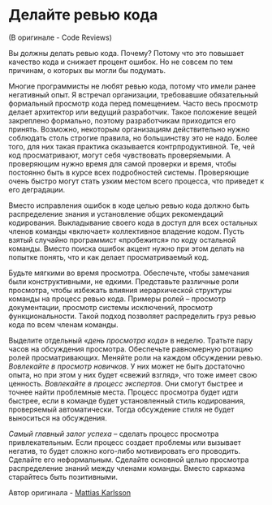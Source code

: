 # Делайте ревью кода
(В оригинале - Code Reviews)

Вы должны делать ревью кода. Почему? Потому что это повышает качество кода и снижает процент ошибок. Но не совсем по тем причинам, о которых вы могли бы подумать.

Многие программисты не любят ревью кода, потому что имели ранее негативный опыт. Я встречал организации, требовавшие обязательный формальный просмотр кода перед помещением. Часто весь просмотр делает архитектор или ведущий разработчик. Такое положение вещей закреплено формально, поэтому разработчикам приходится его принять. Возможно, некоторым организациям действительно нужно соблюдать столь строгие правила, но большинству это не надо. Более того, для них такая практика оказывается контрпродуктивной. Те, чей код просматривают, могут себя чувствовать проверяемыми. А проверяющим нужно время для самой проверки и время, чтобы постоянно быть в курсе всех подробностей системы. Проверяющие очень быстро могут стать узким местом всего процесса, что приведет к его деградации.

Вместо исправления ошибок в коде целью ревью кода должно быть распределение знания и установление общих рекомендаций кодирования. Выкладывание своего кода в доступ для всех остальных членов команды «включает» коллективное владение кодом. Пусть взятый случайно программист «пробежится» по коду остальной команды. Вместо поиска ошибок акцент нужно при этом делать на попытке понять, что и как делает просматриваемый код.

Будьте мягкими во время просмотра. Обеспечьте, чтобы замечания были конструктивными, не едкими. Представьте различные роли просмотра, чтобы избежать влияния иерархической структуры команды на процесс ревью кода. Примеры ролей – просмотр документации, просмотр системы исключений, просмотр функциональности. Такой подход позволяет распределить груз ревью кода по всем членам команды.

Выделите отдельный *«день просмотра кода»* в неделю. Тратьте пару часов на обсуждения просмотра. Обеспечьте равномерную ротацию ролей просматривающих. Меняйте роли на каждом обсуждении ревью. *Вовлекайте в просмотр новичков*. У них может не быть достаточно опыта, но при этом у них будет «свежий взгляд», что тоже имеет свою ценность. *Вовлекайте в процесс экспертов*. Они смогут быстрее и точнее найти проблемные места. Процесс просмотра будет идти быстрее, если в команде будет установленный стиль кодирования, проверяемый автоматически. Тогда обсуждение стиля не будет выноситься на обсуждения.

*Самый главный залог успеха* – сделать процесс просмотра привлекательным. Если процесс создает проблемы или вызывает негатив, то будет сложно кого-либо мотивировать его проводить. Сделайте его неформальным. Сделайте основной целью просмотра распределение знаний между членами команды. Вместо сарказма старайтесь быть позитивными.

Автор оригинала - [Mattias Karlsson](http://programmer.97things.oreilly.com/wiki/index.php/Mattias_Karlsson)
